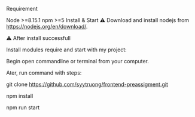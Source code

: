 Requirement

Node >=8.15.1
npm >=5
Install & Start
⚠️ Download and install nodejs from https://nodejs.org/en/download/.

⚠️ After install successfull

Install modules require and start with my project:

Begin open commandline or terminal from your computer.

Ater, run command with steps:

git clone https://github.com/syytruong/frontend-preassigment.git

npm install

npm run start
